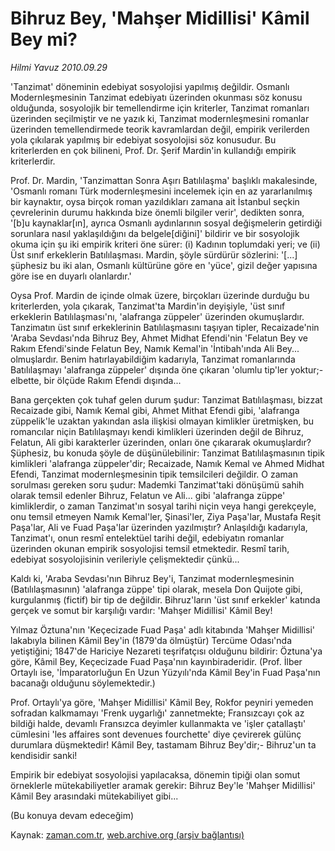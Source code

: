 # Bihruz Bey, 'Mahşer Midillisi' Kâmil Bey mi?

*Hilmi Yavuz 2010.09.29*

<td class="columnist-detail">
<p>'Tanzimat' döneminin edebiyat sosyolojisi yapılmış değildir. Osmanlı Modernleşmesinin Tanzimat edebiyatı üzerinden okunması söz konusu olduğunda, sosyolojik bir temellendirme için kriterler, Tanzimat romanları üzerinden seçilmiştir ve ne yazık ki, Tanzimat modernleşmesini romanlar üzerinden temellendirmede teorik kavramlardan değil, empirik verilerden yola çıkılarak yapılmış bir edebiyat sosyolojisi söz konusudur. Bu kriterlerden en çok bilineni, Prof. Dr. Şerif Mardin'in kullandığı empirik kriterlerdir.</p>
<p>
<div id="haberMetinDiv">
<p>Prof. Dr. Mardin, 'Tanzimattan Sonra Aşırı Batılılaşma' başlıklı makalesinde, 'Osmanlı romanı Türk modernleşmesini incelemek için en az yararlanılmış bir kaynaktır, oysa birçok roman yazıldıkları zamana ait İstanbul seçkin çevrelerinin durumu hakkında bize önemli bilgiler verir', dedikten sonra, '[b]u kaynaklar[ın], ayrıca Osmanlı aydınlarının sosyal değişmelerin getirdiği sorunlara nasıl yaklaşıldığını da belgele[diğini]' bildirir ve bir sosyolojik okuma için şu iki empirik kriteri öne sürer: (i) Kadının toplumdaki yeri; ve (ii) Üst sınıf erkeklerin Batılılaşması. Mardin, şöyle sürdürür sözlerini: '[...] şüphesiz bu iki alan, Osmanlı kültürüne göre en 'yüce', gizil değer yapısına göre ise en duyarlı olanlardır.'
<p>Oysa Prof. Mardin de içinde olmak üzere, birçokları üzerinde durduğu bu kriterlerden, yola çıkarak, Tanzimat'ta Mardin'in deyişiyle, 'üst sınıf erkeklerin Batılılaşması'nı, 'alafranga züppeler' üzerinden okumuşlardır. Tanzimatın üst sınıf erkeklerinin Batılılaşmasını taşıyan tipler, Recaizade'nin 'Araba Sevdası'nda Bihruz Bey, Ahmet Midhat Efendi'nin 'Felatun Bey ve Rakım Efendi'sinde Felatun Bey, Namık Kemal'in 'İntibah'ında Ali Bey... olmuşlardır. Benim hatırlayabildiğim kadarıyla, Tanzimat romanlarında Batılılaşmayı 'alafranga züppeler' dışında öne çıkaran 'olumlu tip'ler yoktur;- elbette, bir ölçüde Rakım Efendi dışında...
<p>Bana gerçekten çok tuhaf gelen durum şudur: Tanzimat Batılılaşması, bizzat Recaizade gibi, Namık Kemal gibi, Ahmet Mithat Efendi gibi, 'alafranga züppelik'le uzaktan yakından asla ilişkisi olmayan kimlikler üretmişken, bu romancılar niçin Batılılaşmayı kendi kimlikleri üzerinden değil de Bihruz, Felatun, Ali gibi karakterler üzerinden, onları öne çıkararak okumuşlardır? Şüphesiz, bu konuda şöyle de düşünülebilinir: Tanzimat Batılılaşmasının tipik kimlikleri 'alafranga züppeler'dir; Recaizade, Namık Kemal ve Ahmed Midhat Efendi, Tanzimat modernleşmesinin tipik temsilcileri değildir. O zaman sorulması gereken soru şudur: Mademki Tanzimat'taki dönüşümü sahih olarak temsil edenler Bihruz, Felatun ve Ali... gibi 'alafranga züppe' kimliklerdir, o zaman Tanzimat'ın sosyal tarihi niçin veya hangi gerekçeyle, onu temsil etmeyen Namık Kemal'ler, Şinasi'ler, Ziya Paşa'lar, Mustafa Reşit Paşa'lar, Ali ve Fuad Paşa'lar üzerinden yazılmıştır? Anlaşıldığı kadarıyla, Tanzimat'ı, onun resmî entelektüel tarihi değil, edebiyatın romanlar üzerinden okunan empirik sosyolojisi temsil etmektedir. Resmî tarih, edebiyat sosyolojisinin verileriyle çelişmektedir çünkü...
<p>Kaldı ki, 'Araba Sevdası'nın Bihruz Bey'i, Tanzimat modernleşmesinin (Batılılaşmasının) 'alafranga züppe' tipi olarak, mesela Don Quijote gibi, kurgulanmış (fictif) bir tip de değildir. Bihruz'ların 'üst sınıf erkekler' katında gerçek ve somut bir karşılığı vardır: 'Mahşer Midillisi' Kâmil Bey!
<p>Yılmaz Öztuna'nın 'Keçecizade Fuad Paşa' adlı kitabında 'Mahşer Midillisi' lakabıyla bilinen Kâmil Bey'in (1879'da ölmüştür) Tercüme Odası'nda yetiştiğini; 1847'de Hariciye Nezareti teşrifatçısı olduğunu bildirir: Öztuna'ya göre, Kâmil Bey, Keçecizade Fuad Paşa'nın kayınbiraderidir. (Prof. İlber Ortaylı ise, 'İmparatorluğun En Uzun Yüzyılı'nda Kâmil Bey'in Fuad Paşa'nın bacanağı olduğunu söylemektedir.)
<p>Prof. Ortaylı'ya göre, 'Mahşer Midillisi' Kâmil Bey, Rokfor peyniri yemeden sofradan kalkmamayı 'Frenk uygarlığı' zannetmekte; Fransızcayı çok az bildiği halde, devamlı Fransızca deyimler kullanmakta ve 'işler çatallaştı' cümlesini 'les affaires sont devenues fourchette' diye çevirerek gülünç durumlara düşmektedir! Kâmil Bey, tastamam Bihruz Bey'dir;- Bihruz'un ta kendisidir sanki!
<p>Empirik bir edebiyat sosyolojisi yapılacaksa, dönemin tipiği olan somut örneklerle mütekabiliyetler aramak gerekir: Bihruz Bey'le 'Mahşer Midillisi' Kâmil Bey arasındaki mütekabiliyet gibi...
<p>(Bu konuya devam edeceğim)</p></p></p></p></p></p></p></p></div>
</p>
<a href="http://web.archive.org/web/20101225002514/mailto:h.yavuz@zaman.com.tr">
</a></td>

Kaynak: [zaman.com.tr](http://zaman.com.tr/yazar.do?yazino=1033423), [web.archive.org (arşiv bağlantısı)](http://web.archive.org/web/20101225002514/http://zaman.com.tr/yazar.do?yazino=1033423)
